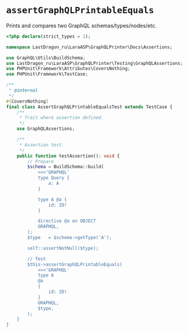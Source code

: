 # `assertGraphQLPrintableEquals`

Prints and compares two GraphQL schemas/types/nodes/etc.

[include:example]: ./AssertGraphQLPrintableEqualsTest.php
[//]: # (start: 351489bd51c97115f3b2dd12a12be184ebde5e06243dbddcedeb9b9392d9618e)
[//]: # (warning: Generated automatically. Do not edit.)

```php
<?php declare(strict_types = 1);

namespace LastDragon_ru\LaraASP\GraphQLPrinter\Docs\Assertions;

use GraphQL\Utils\BuildSchema;
use LastDragon_ru\LaraASP\GraphQLPrinter\Testing\GraphQLAssertions;
use PHPUnit\Framework\Attributes\CoversNothing;
use PHPUnit\Framework\TestCase;

/**
 * @internal
 */
#[CoversNothing]
final class AssertGraphQLPrintableEqualsTest extends TestCase {
    /**
     * Trait where assertion defined.
     */
    use GraphQLAssertions;

    /**
     * Assertion test.
     */
    public function testAssertion(): void {
        // Prepare
        $schema = BuildSchema::build(
            <<<'GRAPHQL'
            type Query {
                a: A
            }

            type A @a {
                id: ID!
            }

            directive @a on OBJECT
            GRAPHQL,
        );
        $type   = $schema->getType('A');

        self::assertNotNull($type);

        // Test
        $this->assertGraphQLPrintableEquals(
            <<<'GRAPHQL'
            type A
            @a
            {
                id: ID!
            }
            GRAPHQL,
            $type,
        );
    }
}
```

[//]: # (end: 351489bd51c97115f3b2dd12a12be184ebde5e06243dbddcedeb9b9392d9618e)
